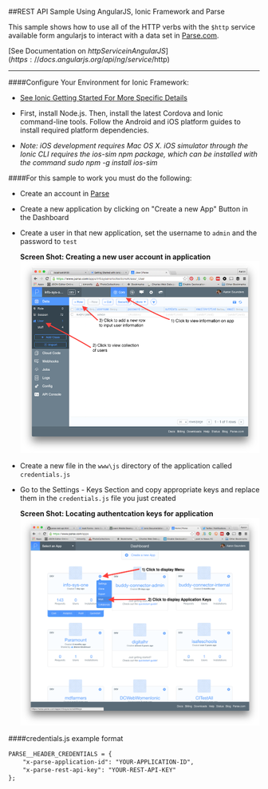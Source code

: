 ##REST API Sample Using AngularJS, Ionic Framework and Parse

This sample shows how to use all of the HTTP verbs with the `$http` service available form angularjs to interact with a data set in [Parse.com](http://www.parse.com).

[See Documentation on $http Service in AngularJS](https://docs.angularjs.org/api/ng/service/$http)

----

####Configure Your Environment for Ionic Framework:
+ [See Ionic Getting Started For More Specific Details](https://www.ionicframework.com/getting-started/)
+ First, install Node.js. Then, install the latest Cordova and Ionic command-line tools. Follow the Android and iOS platform guides to install required platform dependencies.

+ _Note: iOS development requires Mac OS X. iOS simulator through the Ionic CLI requires the ios-sim npm package, which can be installed with the command sudo npm -g install ios-sim_

####For this sample to work you must do the following:

+ Create an account in [Parse](https://www.parse.com/apps)
+ Create a new application by clicking on "Create a new App" Button in the Dashboard
+ Create a user in that new application, set the username to `admin` and the password to `test`

    **Screen Shot: Creating a new user account in application**
![alt tag](screenshots/Screenshot-Add-A-User.png)
+ Create a new file in the `www\js` directory of the application called `credentials.js` 
+ Go to the Settings - Keys Section and copy appropriate keys and replace them in the `credentials.js` file you just created

    **Screen Shot: Locating authentcation keys for application**
![alt tag](screenshots/Screenshot-Show-App-Keys.png)

####credentials.js example format

    PARSE__HEADER_CREDENTIALS = {
        "x-parse-application-id": "YOUR-APPLICATION-ID",
        "x-parse-rest-api-key": "YOUR-REST-API-KEY"
    };
